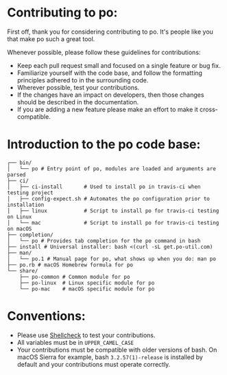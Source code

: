 # Contributing to po:

First off, thank you for considering contributing to po. It's people like you that make po such a great tool.

Whenever possible, please follow these guidelines for contributions:

- Keep each pull request small and focused on a single feature or bug fix.
- Familiarize yourself with the code base, and follow the formatting principles adhered to in the surrounding code.
- Wherever possible, test your contributions.
- If the changes have an impact on developers, then those changes should be described in the documentation.
- If you are adding a new feature please make an effort to make it cross-compatible.

# Introduction to the po code base:

```
┌── bin/
│   └── po # Entry point of po, modules are loaded and arguments are parsed
├── ci/
│   ├── ci-install       # Used to install po in travis-ci when testing project
│   ├── config-expect.sh # Automates the po configuration prior to installation
│   ├── linux            # Script to install po for travis-ci testing on Linux
│   └── mac              # Script to install po for travis-ci testing on macOS
├── completion/
│   └── po # Provides tab completion for the po command in bash
├── install # Universal installer: bash <(curl -sL get.po-util.com)
├── man/
│   └── po.1 # Manual page for po, what shows up when you do: man po
├── po.rb # macOS Homebrew formula for po
└── share/
    ├── po-common # Common module for po
    ├── po-linux  # Linux specific module for po
    └── po-mac    # macOS specific module for po
```

# Conventions:

- Please use [Shellcheck](https://www.shellcheck.net/) to test your contributions.
- All variables must be in `UPPER_CAMEL_CASE`
- Your contributions must be compatible with older versions of bash. On macOS Sierra for example, bash `3.2.57(1)-release` is installed by default and your contributions must operate correctly.
